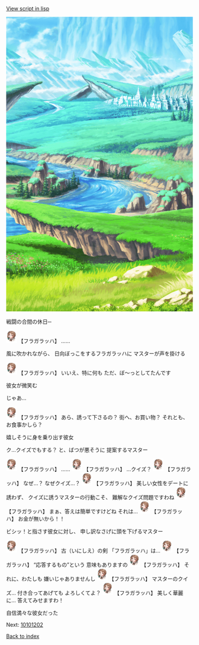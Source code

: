 [View script in lisp](../scripts/10101201.txt)

![plain.png](../images/backgrounds/plain.png)

戦闘の合間の休日─

<img src="../images/units/101011.png" alt="101011.png" height="34"/>
【フラガラッハ】
……

風に吹かれながら、
日向ぼっこをするフラガラッハに
マスターが声を掛ける

<img src="../images/units/101011.png" alt="101011.png" height="34"/>
【フラガラッハ】
いいえ、特に何も
ただ、ぼ～っとしてたんです

彼女が微笑む

じゃあ…

<img src="../images/units/101011.png" alt="101011.png" height="34"/>
【フラガラッハ】
あら、誘って下さるの？
街へ、お買い物？
それとも、お食事かしら？

嬉しそうに身を乗り出す彼女

ク…クイズでもする？
と、ばつが悪そうに
提案するマスター

<img src="../images/units/101011.png" alt="101011.png" height="34"/>
【フラガラッハ】
……

<img src="../images/units/101011.png" alt="101011.png" height="34"/>
【フラガラッハ】
…クイズ？

<img src="../images/units/101011.png" alt="101011.png" height="34"/>
【フラガラッハ】
なぜ…？
なぜクイズ…？

<img src="../images/units/101011.png" alt="101011.png" height="34"/>
【フラガラッハ】
美しい女性をデートに誘わず、
クイズに誘うマスターの行動こそ、
難解なクイズ問題ですわね

<img src="../images/units/101011.png" alt="101011.png" height="34"/>
【フラガラッハ】
まぁ、答えは簡単ですけどね
それは…

<img src="../images/units/101011.png" alt="101011.png" height="34"/>
【フラガラッハ】
お金が無いから！！

ビシッ！と指さす彼女に対し、
申し訳なさげに頭を下げるマスター

<img src="../images/units/101011.png" alt="101011.png" height="34"/>
【フラガラッハ】
古（いにしえ）の剣
「フラガラッハ」は…

<img src="../images/units/101011.png" alt="101011.png" height="34"/>
【フラガラッハ】
“応答するもの”という
意味もありますの

<img src="../images/units/101011.png" alt="101011.png" height="34"/>
【フラガラッハ】
それに、わたしも
嫌いじゃありませんし

<img src="../images/units/101011.png" alt="101011.png" height="34"/>
【フラガラッハ】
マスターのクイズ…
付き合ってあげても
よろしくてよ？

<img src="../images/units/101011.png" alt="101011.png" height="34"/>
【フラガラッハ】
美しく華麗に…
答えてみせますわ！

自信満々な彼女だった

Next: [10101202](10101202.md)

[Back to index](index.md)

